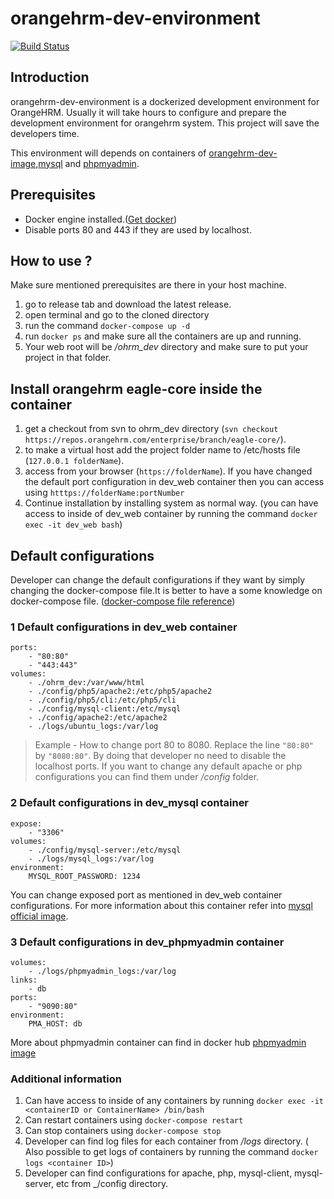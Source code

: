 # orangehrm-dev-environment
[![Build Status](https://travis-ci.org/orangehrm/orangehrm-dev-environment.svg?branch=master)](https://travis-ci.org/orangehrm/orangehrm-dev-environment)
## Introduction
orangehrm-dev-environment is a dockerized development environment for OrangeHRM. Usually it will take hours to configure and prepare the development environment for orangehrm system. This project will save the developers time.

This environment will depends on containers of [orangehrm-dev-image](https://hub.docker.com/r/orangehrm/orangehrm-dev-image/),[mysql](https://hub.docker.com/_/mysql/) and [phpmyadmin](https://hub.docker.com/r/phpmyadmin/phpmyadmin/).
## Prerequisites
- Docker engine installed.([Get docker](https://docs.docker.com/engine/installation/))
- Disable ports 80 and 443 if they are used by localhost.

## How to use ?
Make sure mentioned prerequisites are there in your host machine.
1. go to release tab and download the latest release.
2. open terminal and go to the cloned directory
3. run the command `docker-compose up -d`
4. run `docker ps` and make sure all the containers are up and running.
5. Your web root will be _/ohrm_dev_ directory and make sure to put your project in that folder. 

## Install orangehrm eagle-core inside the container
1. get a checkout from svn to ohrm_dev directory (`svn checkout https://repos.orangehrm.com/enterprise/branch/eagle-core/`).
2. to make a virtual host add the project folder name to /etc/hosts file (`127.0.0.1 folderName`).
3. access from your browser (`https://folderName`). If you have changed the default port configuration in dev_web container then you can access using `htttps://folderName:portNumber`
4. Continue installation by installing system as normal way. (you can have access to inside of dev_web container by running the command `docker exec -it dev_web bash`)

## Default configurations
Developer can change the default configurations if they want by simply changing the docker-compose file.It is better to have a some knowledge on docker-compose file. ([docker-compose file reference](https://docs.docker.com/compose/compose-file/))
### 1 Default configurations in dev_web container
```
ports:
    - "80:80"
    - "443:443"
volumes:
    - ./ohrm_dev:/var/www/html
    - ./config/php5/apache2:/etc/php5/apache2
    - ./config/php5/cli:/etc/php5/cli
    - ./config/mysql-client:/etc/mysql
    - ./config/apache2:/etc/apache2
    - ./logs/ubuntu_logs:/var/log
```
>Example - How to change port 80 to 8080. Replace the line `"80:80"` by `"8080:80"`. By doing that developer no need to disable the localhost ports. If you want to change any default apache or php configurations you can find them under _/config_ folder.

### 2 Default configurations in dev_mysql container
```
expose:
    - "3306"
volumes:
    - ./config/mysql-server:/etc/mysql
    - ./logs/mysql_logs:/var/log
environment:
    MYSQL_ROOT_PASSWORD: 1234
```
You can change exposed port as mentioned in dev_web container configurations. For more information about this container refer into [mysql official image](https://hub.docker.com/_/mysql/).
### 3 Default configurations in dev_phpmyadmin container
```
volumes:
    - ./logs/phpmyadmin_logs:/var/log
links:
    - db
ports:
    - "9090:80"
environment:
    PMA_HOST: db
```
More about phpmyadmin container can find in docker hub [phpmyadmin image](https://hub.docker.com/r/phpmyadmin/phpmyadmin/)

### Additional information
1. Can have access to inside of any containers by running `docker exec -it <containerID or ContainerName> /bin/bash`
2. Can restart containers using `docker-compose restart`
3. Can stop containers using `docker-compose stop`
2. Developer can find log files for each container from _/logs_ directory. ( Also possible to get logs of containers by running the command `docker logs <container ID>`)
3. Developer can find configurations for apache, php, mysql-client, mysql-server, etc from _/config directory.
